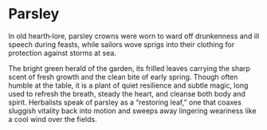 # Parsley

In old hearth‑lore, parsley crowns were worn to ward off drunkenness and ill speech during feasts, while sailors wove sprigs into their clothing for protection against storms at sea.

The bright green herald of the garden, its frilled leaves carrying the sharp scent of fresh growth and the clean bite of early spring. Though often humble at the table, it is a plant of quiet resilience and subtle magic, long used to refresh the breath, steady the heart, and cleanse both body and spirit. Herbalists speak of parsley as a “restoring leaf,” one that coaxes sluggish vitality back into motion and sweeps away lingering weariness like a cool wind over the fields.

